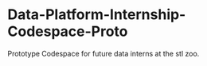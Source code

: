 # Data-Platform-Internship-Codespace-Proto
Prototype Codespace for future data interns at the stl zoo.
